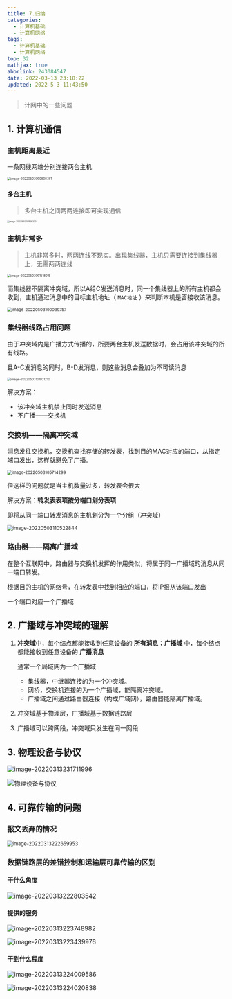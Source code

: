 ```yaml
---
title: 7.归纳
categories:
  - 计算机基础
  - 计算机网络
tags:
  - 计算机基础
  - 计算机网络
top: 32
mathjax: true
abbrlink: 243084547
date: 2022-03-13 23:18:22
updated: 2022-5-3 11:43:50
---
```


>   计网中的一些问题

<!--more-->

## 1. 计算机通信

### 主机距离最近

一条网线两端分别连接两台主机

<img src="7-重要问题/image-20220503090808381.png" alt="image-20220503090808381" style="zoom: 50%;" />

#### 多台主机

> 多台主机之间两两连接即可实现通信

<img src="7-重要问题/image-20220503091138330.png" alt="image-20220503091138330" style="zoom: 33%;" />

### 主机非常多

> 主机非常多时，两两连线不现实。出现集线器，主机只需要连接到集线器上，无需两两连线

<img src="7-重要问题/image-20220503091518015.png" alt="image-20220503091518015" style="zoom: 50%;" />



而集线器不隔离冲突域，所以A给C发送消息时，同一个集线器上的所有主机都会收到，主机通过消息中的目标主机地址（ `MAC地址` ）来判断本机是否接收该消息。

<img src="7-重要问题/image-20220503100039757.png" alt="image-20220503100039757" style="zoom: 67%;" />

### 集线器线路占用问题

由于冲突域内是广播方式传播的，所要两台主机发送数据时，会占用该冲突域的所有线路。

且A-C发消息的同时，B-D发消息，则这些消息会叠加为不可读消息

<img src="7-重要问题/image-20220503101931210.png" alt="image-20220503101931210" style="zoom: 50%;" />

解决方案：

- 该冲突域主机禁止同时发送消息
- 不广播——交换机

### 交换机——隔离冲突域

消息发往交换机，交换机查找存储的转发表，找到目的MAC对应的端口，从指定端口发出，这样就避免了广播。

<img src="7-重要问题/image-20220503105714299.png" alt="image-20220503105714299" style="zoom:67%;" />

但这样的问题就是当主机数量过多，转发表会很大

解决方案：**转发表表项按分端口划分表项**

即将从同一端口转发消息的主机划分为一个分组（冲突域）

<img src="7-重要问题/image-20220503110522844.png" alt="image-20220503110522844" style="zoom: 80%;" />

### 路由器——隔离广播域

在整个互联网中，路由器与交换机发挥的作用类似，将属于同一广播域的消息从同一端口转发。

根据目的主机的网络号，在转发表中找到相应的端口，将IP报从该端口发出

一个端口对应一个广播域

## 2. 广播域与冲突域的理解

1. **冲突域**中，每个结点都能接收到任意设备的 **所有消息**；**广播域** 中，每个结点都能接收到任意设备的 **广播消息**

   通常一个局域网为一个广播域

   - 集线器，中继器连接的为一个冲突域。
   - 网桥，交换机连接的为一个广播域，能隔离冲突域。
   - 广播域之间通过路由器连接（构成广域网），路由器能隔离广播域。

2. 冲突域基于物理层，广播域基于数据链路层

2. 广播域可以跨网段，冲突域只发生在同一网段

## 3. 物理设备与协议

![image-20220313231711996](image-20220313231711996.png)

![物理设备与协议](物理设备与协议.png)

## 4. 可靠传输的问题

### 报文丢弃的情况

<img src="7-重要问题/image-20220313222659953.png" alt="image-20220313222659953" style="zoom:80%;" />

### 数据链路层的差错控制和运输层可靠传输的区别

#### 干什么角度

<img src="7-重要问题/image-20220313222803542.png" alt="image-20220313222803542"  />

#### 提供的服务

![image-20220313223748982](image-20220313223748982.png)

![image-20220313223439976](image-20220313223439976.png)

#### 干到什么程度

![image-20220313224009586](image-20220313224009586.png)

![image-20220313224020838](image-20220313224020838.png)

